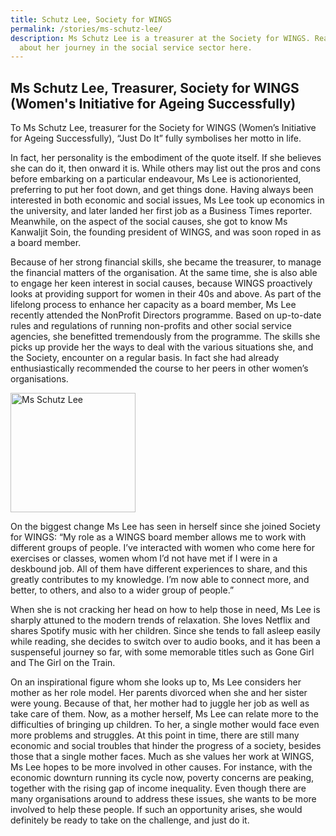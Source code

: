 ```yaml
---
title: Schutz Lee, Society for WINGS
permalink: /stories/ms-schutz-lee/
description: Ms Schutz Lee is a treasurer at the Society for WINGS. Read more
  about her journey in the social service sector here.
---
```



## Ms Schutz Lee, Treasurer, Society for WINGS (Women's Initiative for Ageing Successfully)

To Ms Schutz Lee, treasurer for the Society for WINGS (Women’s Initiative for Ageing Successfully), “Just Do It” fully symbolises her motto in life.

In fact, her personality is the embodiment of the quote itself. If she believes she can do it, then onward it is. While others may list out the pros and cons before embarking on a particular endeavour, Ms Lee is actionoriented, preferring to put her foot down, and get things done. Having always been interested in both economic and social issues, Ms Lee took up economics in the university, and later landed her first job as a Business Times reporter. Meanwhile, on the aspect of the social causes, she got to know Ms Kanwaljit Soin, the founding president of WINGS, and was soon roped in as a board member.

Because of her strong financial skills, she became the treasurer, to manage the financial matters of the organisation. At the same time, she is also able to engage her keen interest in social causes, because WINGS proactively looks at providing support for women in their 40s and above. As part of the lifelong process to enhance her capacity as a board member, Ms Lee recently attended the NonProfit Directors programme. Based on up-to-date rules and regulations of running non-profits and other social service agencies, she benefitted tremendously from the programme. The skills she picks up provide her the ways to deal with the various situations she, and the Society, encounter on a regular basis. In fact she had already enthusiastically recommended the course to her peers in other women’s organisations.

<img alt="Ms Schutz Lee" src="/images/stories/pages/ms-schutz-lee.jpg" style="width: 200px; height: 191px;" />

On the biggest change Ms Lee has seen in herself since she joined Society for WINGS: “My role as a WINGS board member allows me to work with different groups of people. I’ve interacted with women who come here for exercises or classes, women whom I’d not have met if I were in a deskbound job. All of them have different experiences to share, and this greatly contributes to my knowledge. I’m now able to connect more, and better, to others, and also to a wider group of people.”

When she is not cracking her head on how to help those in need, Ms Lee is sharply attuned to the modern trends of relaxation. She loves Netflix and shares Spotify music with her children. Since she tends to fall asleep easily while reading, she decides to switch over to audio books, and it has been a suspenseful journey so far, with some memorable titles such as Gone Girl and The Girl on the Train.

On an inspirational figure whom she looks up to, Ms Lee considers her mother as her role model. Her parents divorced when she and her sister were young. Because of that, her mother had to juggle her job as well as take care of them. Now, as a mother herself, Ms Lee can relate more to the difficulties of bringing up children. To her, a single mother would face even more problems and struggles. At this point in time, there are still many economic and social troubles that hinder the progress of a society,
besides those that a single mother faces. Much as she values her work at WINGS, Ms Lee hopes to be more involved in other causes. For instance, with the economic downturn running its cycle now, poverty concerns are peaking, together with the rising gap of income inequality. Even though there are many organisations around to address these issues, she wants to be more involved to help these people. If such an opportunity arises, she would definitely be ready to take on the challenge, and just do it.
